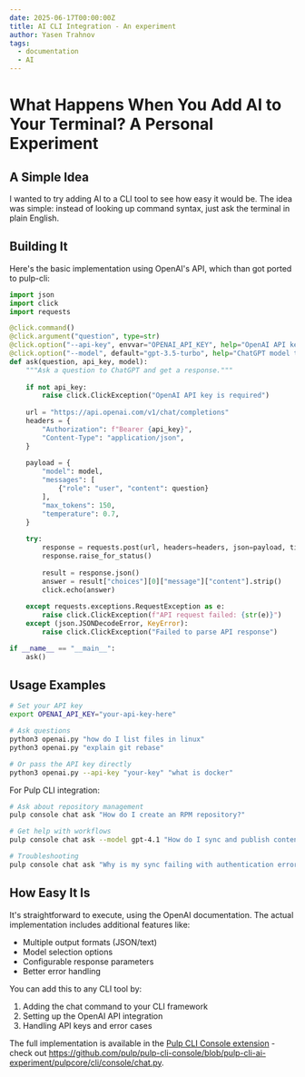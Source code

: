 ```yaml
---
date: 2025-06-17T00:00:00Z
title: AI CLI Integration - An experiment
author: Yasen Trahnov
tags:
  - documentation
  - AI
---
```

# What Happens When You Add AI to Your Terminal? A Personal Experiment

## A Simple Idea

I wanted to try adding AI to a CLI tool to see how easy it would be. The idea was simple: instead of looking up command syntax, just ask the terminal in plain English.

<!-- more -->

## Building It

Here's the basic implementation using OpenAI's API, which than got ported to pulp-cli:

```python
import json
import click
import requests

@click.command()
@click.argument("question", type=str)
@click.option("--api-key", envvar="OPENAI_API_KEY", help="OpenAI API key")
@click.option("--model", default="gpt-3.5-turbo", help="ChatGPT model to use")
def ask(question, api_key, model):
    """Ask a question to ChatGPT and get a response."""
    
    if not api_key:
        raise click.ClickException("OpenAI API key is required")
    
    url = "https://api.openai.com/v1/chat/completions"
    headers = {
        "Authorization": f"Bearer {api_key}",
        "Content-Type": "application/json",
    }
    
    payload = {
        "model": model,
        "messages": [
            {"role": "user", "content": question}
        ],
        "max_tokens": 150,
        "temperature": 0.7,
    }
    
    try:
        response = requests.post(url, headers=headers, json=payload, timeout=30)
        response.raise_for_status()
        
        result = response.json()
        answer = result["choices"][0]["message"]["content"].strip()
        click.echo(answer)
        
    except requests.exceptions.RequestException as e:
        raise click.ClickException(f"API request failed: {str(e)}")
    except (json.JSONDecodeError, KeyError):
        raise click.ClickException("Failed to parse API response")

if __name__ == "__main__":
    ask()
```

## Usage Examples

```bash
# Set your API key
export OPENAI_API_KEY="your-api-key-here"

# Ask questions
python3 openai.py "how do I list files in linux"
python3 openai.py "explain git rebase"

# Or pass the API key directly
python3 openai.py --api-key "your-key" "what is docker"
```

For Pulp CLI integration:
```bash
# Ask about repository management
pulp console chat ask "How do I create an RPM repository?"

# Get help with workflows
pulp console chat ask --model gpt-4.1 "How do I sync and publish content?"

# Troubleshooting
pulp console chat ask "Why is my sync failing with authentication errors?"
```

## How Easy It Is

It's straightforward to execute, using the OpenAI documentation. The actual implementation includes additional features like:

- Multiple output formats (JSON/text)
- Model selection options  
- Configurable response parameters
- Better error handling

You can add this to any CLI tool by:
1. Adding the chat command to your CLI framework
2. Setting up the OpenAI API integration
3. Handling API keys and error cases

The full implementation is available in the [Pulp CLI Console extension](https://github.com/pulp/pulp-cli-console) - check out <https://github.com/pulp/pulp-cli-console/blob/pulp-cli-ai-experiment/pulpcore/cli/console/chat.py>.
